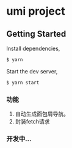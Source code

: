 # umi project

## Getting Started

Install dependencies,

```bash
$ yarn
```

Start the dev server,

```bash
$ yarn start
```

### 功能
1. 自动生成面包屑导航。
2. 封装fetch请求

### 开发中...
